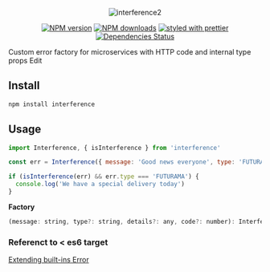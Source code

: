<div align="center">

![interference2](https://user-images.githubusercontent.com/6388707/44865709-587bc600-ac83-11e8-9e38-bfb9e9426086.png)

</div>

<div align="center">
  
[![NPM version](https://img.shields.io/npm/v/interference.svg?style=flat)](https://www.npmjs.com/package/interference)
[![NPM downloads](https://img.shields.io/npm/dm/interference.svg?style=flat)](https://www.npmjs.com/package/interference) 
[![styled with prettier](https://img.shields.io/badge/styled_with-prettier-ff69b4.svg)](https://github.com/prettier/prettier)  [![Dependencies Status](https://david-dm.org/greguz/fluido.svg)](https://david-dm.org/greguz/fluido.svg)

</div>

Custom error factory for microservices with HTTP code and internal type props Edit

## Install

```bash
npm install interference
```

## Usage

```javascript
import Interference, { isInterference } from 'interference'

const err = Interference({ message: 'Good news everyone', type: 'FUTURAMA' })

if (isInterference(err) && err.type === 'FUTURAMA') {
  console.log('We have a special delivery today')
}
```

<b>Factory</b>
```javascript
(message: string, type?: string, details?: any, code?: number): Interference
```

### Referenct to < es6 target
[Extending built-ins Error](https://github.com/Microsoft/TypeScript/wiki/Breaking-Changes#extending-built-ins-like-error-array-and-map-may-no-longer-work])
